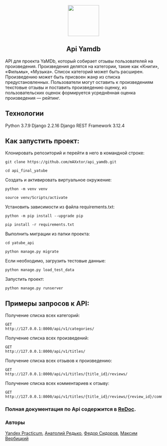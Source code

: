 <div id="header" align="center">
  <img src="https://media.giphy.com/media/l41lRVmlnknDV3n9u/giphy.gif" width="100"/>
</div>

## <div align="center"> Api Yamdb </div>
API для проекта YaMDb, который собирает отзывы пользователей на произведения. Произведения делятся на категории, такие как «Книги», «Фильмы», «Музыка». Список категорий может быть расширен. Произведению может быть присвоен жанр из списка предустановленных. Пользователи могут оставить к произведениям текстовые отзывы и поставить произведению оценку, из пользовательских оценок формируется усреднённая оценка произведения — рейтинг.

## Технологии
Python 3.7.9
Django 2.2.16
Django REST Framework 3.12.4

## Как запустить проект:
Клонировать репозиторий и перейти в него в командной строке:

```
git clone https://github.com/mAXxtor/api_yamdb.git
```

```
cd api_final_yatube
```

Cоздать и активировать виртуальное окружение:

```
python -m venv venv
```

```
source venv/Scripts/activate
```

Установить зависимости из файла requirements.txt:

```
python -m pip install --upgrade pip
```

```
pip install -r requirements.txt
```

Выполнить миграции из папки проекта:

```
cd yatube_api
```

```
python manage.py migrate
```

Если необходимо, загрузить тестовые данные:

```
python manage.py load_test_data
```

Запустить проект:

```
python manage.py runserver
```

## Примеры запросов к API:

Получение списка всех категорий:
```
GET
http://127.0.0.1:8000/api/v1/categories/
```

Получение списка всех произведений:
```
GET
http://127.0.0.1:8000/api/v1/titles/
```

Получение списка всех отзывов к произведению:
```
GET
http://127.0.0.1:8000/api/v1/titles/{title_id}/reviews/
```

Получение списка всех комментариев к отзыву:
```
GET
http://127.0.0.1:8000/api/v1/titles/{title_id}/reviews/{review_id}/comments/
```

### Полная документация по Api содержится в [ReDoc](http://127.0.0.1:8000/redoc/).

### Авторы
[Yandex Practicum], [Анатолий Редько], [Федор Сидоров], [Максим Вербицкий]

[//]: #

   [Yandex Practicum]: <https://practicum.yandex.ru/>
   [Анатолий Редько]: <>
   [Федор Сидоров]: <>
   [Максим Вербицкий]: <https://www.facebook.com/maks.verbitskii/>
